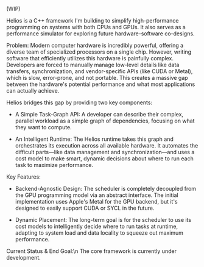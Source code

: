 (WIP)

Helios is a C++ framework I'm building to simplify high-performance programming on systems with both CPUs and GPUs. It also serves as a performance simulator for exploring future hardware-software co-designs.

Problem:
Modern computer hardware is incredibly powerful, offering a diverse team of specialized processors on a single chip. However, writing software that efficiently utilizes this hardware is painfully complex. Developers are forced to manually manage low-level details like data transfers, synchronization, and vendor-specific APIs (like CUDA or Metal), which is slow, error-prone, and not portable. This creates a massive gap between the hardware's potential performance and what most applications can actually achieve.

Helios bridges this gap by providing two key components:
- A Simple Task-Graph API: A developer can describe their complex, parallel workload as a simple graph of dependencies, focusing on what they want to compute.

- An Intelligent Runtime: The Helios runtime takes this graph and orchestrates its execution across all available hardware. It automates the difficult parts—like data management and synchronization—and uses a cost model to make smart, dynamic decisions about where to run each task to maximize performance.

Key Features:
- Backend-Agnostic Design: The scheduler is completely decoupled from the GPU programming model via an abstract interface. The initial implementation uses Apple's Metal for the GPU backend, but it's designed to easily support CUDA or SYCL in the future.

- Dynamic Placement: The long-term goal is for the scheduler to use its cost models to intelligently decide where to run tasks at runtime, adapting to system load and data locality to squeeze out maximum performance.

Current Status & End Goal:\n
The core framework is currently under development.
